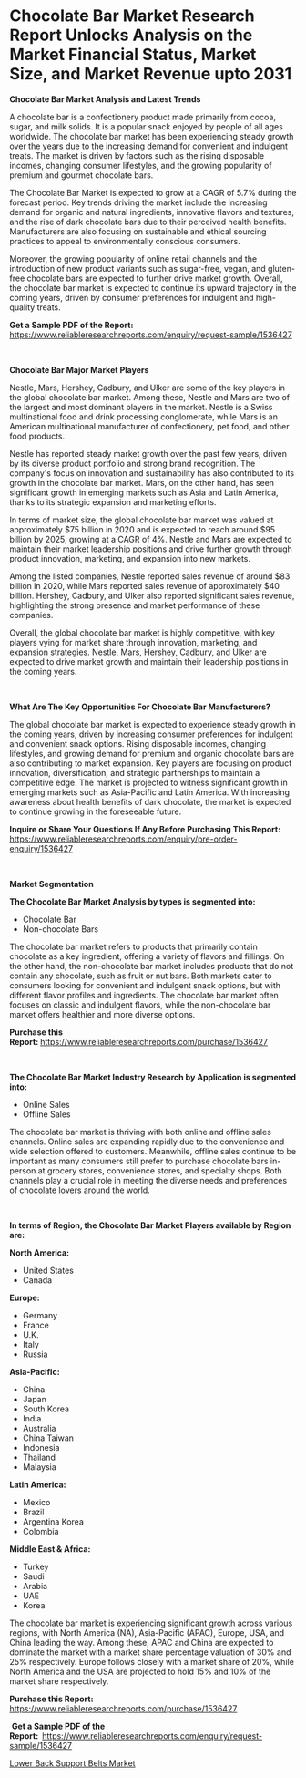 <p><h1>Chocolate Bar Market Research Report Unlocks Analysis on the Market Financial Status, Market Size, and Market Revenue upto 2031</h1></p><p><strong>Chocolate Bar Market Analysis and Latest Trends</strong></p>
<p><p>A chocolate bar is a confectionery product made primarily from cocoa, sugar, and milk solids. It is a popular snack enjoyed by people of all ages worldwide. The chocolate bar market has been experiencing steady growth over the years due to the increasing demand for convenient and indulgent treats. The market is driven by factors such as the rising disposable incomes, changing consumer lifestyles, and the growing popularity of premium and gourmet chocolate bars.</p><p>The Chocolate Bar Market is expected to grow at a CAGR of 5.7% during the forecast period. Key trends driving the market include the increasing demand for organic and natural ingredients, innovative flavors and textures, and the rise of dark chocolate bars due to their perceived health benefits. Manufacturers are also focusing on sustainable and ethical sourcing practices to appeal to environmentally conscious consumers.</p><p>Moreover, the growing popularity of online retail channels and the introduction of new product variants such as sugar-free, vegan, and gluten-free chocolate bars are expected to further drive market growth. Overall, the chocolate bar market is expected to continue its upward trajectory in the coming years, driven by consumer preferences for indulgent and high-quality treats.</p></p>
<p><strong>Get a Sample PDF of the Report:&nbsp;</strong> <a href="https://www.reliableresearchreports.com/enquiry/request-sample/1536427">https://www.reliableresearchreports.com/enquiry/request-sample/1536427</a></p>
<p>&nbsp;</p>
<p><strong>Chocolate Bar Major Market Players</strong></p>
<p><p>Nestle, Mars, Hershey, Cadbury, and Ulker are some of the key players in the global chocolate bar market. Among these, Nestle and Mars are two of the largest and most dominant players in the market. Nestle is a Swiss multinational food and drink processing conglomerate, while Mars is an American multinational manufacturer of confectionery, pet food, and other food products.</p><p>Nestle has reported steady market growth over the past few years, driven by its diverse product portfolio and strong brand recognition. The company's focus on innovation and sustainability has also contributed to its growth in the chocolate bar market. Mars, on the other hand, has seen significant growth in emerging markets such as Asia and Latin America, thanks to its strategic expansion and marketing efforts.</p><p>In terms of market size, the global chocolate bar market was valued at approximately $75 billion in 2020 and is expected to reach around $95 billion by 2025, growing at a CAGR of 4%. Nestle and Mars are expected to maintain their market leadership positions and drive further growth through product innovation, marketing, and expansion into new markets.</p><p>Among the listed companies, Nestle reported sales revenue of around $83 billion in 2020, while Mars reported sales revenue of approximately $40 billion. Hershey, Cadbury, and Ulker also reported significant sales revenue, highlighting the strong presence and market performance of these companies.</p><p>Overall, the global chocolate bar market is highly competitive, with key players vying for market share through innovation, marketing, and expansion strategies. Nestle, Mars, Hershey, Cadbury, and Ulker are expected to drive market growth and maintain their leadership positions in the coming years.</p></p>
<p>&nbsp;</p>
<p><strong>What Are The Key Opportunities For Chocolate Bar Manufacturers?</strong></p>
<p><p>The global chocolate bar market is expected to experience steady growth in the coming years, driven by increasing consumer preferences for indulgent and convenient snack options. Rising disposable incomes, changing lifestyles, and growing demand for premium and organic chocolate bars are also contributing to market expansion. Key players are focusing on product innovation, diversification, and strategic partnerships to maintain a competitive edge. The market is projected to witness significant growth in emerging markets such as Asia-Pacific and Latin America. With increasing awareness about health benefits of dark chocolate, the market is expected to continue growing in the foreseeable future.</p></p>
<p><strong>Inquire or Share Your Questions If Any Before Purchasing This Report:</strong> <a href="https://www.reliableresearchreports.com/enquiry/pre-order-enquiry/1536427">https://www.reliableresearchreports.com/enquiry/pre-order-enquiry/1536427</a></p>
<p>&nbsp;</p>
<p><strong>Market Segmentation</strong></p>
<p><strong>The Chocolate Bar Market Analysis by types is segmented into:</strong></p>
<p><ul><li>Chocolate Bar</li><li>Non-chocolate Bars</li></ul></p>
<p><p>The chocolate bar market refers to products that primarily contain chocolate as a key ingredient, offering a variety of flavors and fillings. On the other hand, the non-chocolate bar market includes products that do not contain any chocolate, such as fruit or nut bars. Both markets cater to consumers looking for convenient and indulgent snack options, but with different flavor profiles and ingredients. The chocolate bar market often focuses on classic and indulgent flavors, while the non-chocolate bar market offers healthier and more diverse options.</p></p>
<p><strong>Purchase this Report:&nbsp;</strong><a href="https://www.reliableresearchreports.com/purchase/1536427">https://www.reliableresearchreports.com/purchase/1536427</a></p>
<p>&nbsp;</p>
<p><strong>The Chocolate Bar Market Industry Research by Application is segmented into:</strong></p>
<p><ul><li>Online Sales</li><li>Offline Sales</li></ul></p>
<p><p>The chocolate bar market is thriving with both online and offline sales channels. Online sales are expanding rapidly due to the convenience and wide selection offered to customers. Meanwhile, offline sales continue to be important as many consumers still prefer to purchase chocolate bars in-person at grocery stores, convenience stores, and specialty shops. Both channels play a crucial role in meeting the diverse needs and preferences of chocolate lovers around the world.</p></p>
<p>&nbsp;</p>
<p><strong>In terms of Region, the Chocolate Bar Market Players available by Region are:</strong></p>
<p>
    <p> <strong> North America: </strong>
        <ul>
            <li>United States</li>
            <li>Canada</li>
        </ul>
        </p> 
    <p> <strong> Europe: </strong>
        <ul>
            <li>Germany</li>
            <li>France</li>
            <li>U.K.</li>
            <li>Italy</li>
            <li>Russia</li>
        </ul>
        </p> 
    <p> <strong> Asia-Pacific: </strong>
        <ul>
            <li>China</li>
            <li>Japan</li>
            <li>South Korea</li>
            <li>India</li>
            <li>Australia</li>
            <li>China Taiwan</li>
            <li>Indonesia</li>
            <li>Thailand</li>
            <li>Malaysia</li>
        </ul>
        </p> 
    <p> <strong> Latin America: </strong>
        <ul>
            <li>Mexico</li>
            <li>Brazil</li>
            <li>Argentina Korea</li>
            <li>Colombia</li>
        </ul>
        </p> 
    <p> <strong> Middle East & Africa: </strong>
        <ul>
            <li>Turkey</li>
            <li>Saudi</li>
            <li>Arabia</li>
            <li>UAE</li>
            <li>Korea</li>
        </ul>
    </p>
    </p>
<p><p>The chocolate bar market is experiencing significant growth across various regions, with North America (NA), Asia-Pacific (APAC), Europe, USA, and China leading the way. Among these, APAC and China are expected to dominate the market with a market share percentage valuation of 30% and 25% respectively. Europe follows closely with a market share of 20%, while North America and the USA are projected to hold 15% and 10% of the market share respectively.</p></p>
<p><strong>Purchase this Report: </strong><a href="https://www.reliableresearchreports.com/purchase/1536427">https://www.reliableresearchreports.com/purchase/1536427</a></p>
<p>&nbsp;<strong>Get a Sample PDF of the Report:&nbsp;&nbsp;</strong><a href="https://www.reliableresearchreports.com/enquiry/request-sample/1536427">https://www.reliableresearchreports.com/enquiry/request-sample/1536427</a></p>
<p><strong></strong></p>
<p><p><a href="https://github.com/nicholepatriciadoylenwnrjr0/Market-Research-Report-List-1/blob/main/lower-back-support-belts-market.md">Lower Back Support Belts Market</a></p></p>